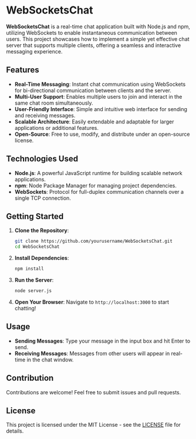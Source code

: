 # WebSocketsChat
**WebSocketsChat** is a real-time chat application built with Node.js and npm, utilizing WebSockets to enable instantaneous communication between users. This project showcases how to implement a simple yet effective chat server that supports multiple clients, offering a seamless and interactive messaging experience.

## Features

- **Real-Time Messaging**: Instant chat communication using WebSockets for bi-directional communication between clients and the server.
- **Multi-User Support**: Enables multiple users to join and interact in the same chat room simultaneously.
- **User-Friendly Interface**: Simple and intuitive web interface for sending and receiving messages.
- **Scalable Architecture**: Easily extendable and adaptable for larger applications or additional features.
- **Open-Source**: Free to use, modify, and distribute under an open-source license.

## Technologies Used

- **Node.js**: A powerful JavaScript runtime for building scalable network applications.
- **npm**: Node Package Manager for managing project dependencies.
- **WebSockets**: Protocol for full-duplex communication channels over a single TCP connection.

## Getting Started

1. **Clone the Repository**: 
   ```bash
   git clone https://github.com/yourusername/WebSocketsChat.git
   cd WebSocketsChat
   ```

2. **Install Dependencies**: 
   ```bash
   npm install
   ```

3. **Run the Server**: 
   ```bash
   node server.js
   ```

4. **Open Your Browser**:
   Navigate to `http://localhost:3000` to start chatting!

## Usage

- **Sending Messages**: Type your message in the input box and hit Enter to send.
- **Receiving Messages**: Messages from other users will appear in real-time in the chat window.

## Contribution

Contributions are welcome! Feel free to submit issues and pull requests.

## License

This project is licensed under the MIT License - see the [LICENSE](LICENSE) file for details.
